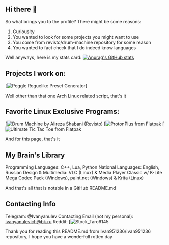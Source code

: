 ## Hi there 👋
So what brings you to the profile? There might be some reasons:
1. Curiousity
2. You wanted to look for some projects you might want to use
3. You come from revisto/drum-machine repository for some reason
4. You wanted to fact check that I do indeed know languages

Well anyways, here is my stats card:
[![Anurag's GitHub stats](https://github-readme-stats.vercel.app/api?username=Ivan951236&theme=github_dark)](https://github.com/anuraghazra/github-readme-stats)

## Projects I work on:
[![Peggle Roguelike Preset Generator](https://github.com/Ivan951236/PeggleRoguelikeGUI)]

Well other than that one Arch Linux related script, that's it

## Favorite Linux Exclusive Programs:
[![Drum Machine by Alireza Shabani (Revisto)](https://github.com/Revisto/drum-machine)
[![ProtonPlus from Flatpak](https://flathub.org/apps/com.vysp3r.ProtonPlus)
[![Ultimate Tic Tac Toe from Flatpak](https://flathub.org/apps/io.github.nokse22.ultimate-tic-tac-toe)

And for this page, that's it
## My Brain's Library
Programming Languages: C++, Lua, Python
National Languages: English, Russian
Design & Multimedia: VLC (Linux) & Media Player Classic w/ K-Lite Mega Codec Pack (Windows), paint.net (Windows) & Krita (Linux)

And that's all that is notable in a GitHub README.md

## Contacting Info
Telegram: @Ivanyanulev
Contacting Email (not my personal): ivanyanulevich@bk.ru
Reddit: [![Stock_Taro6145](https://www.reddit.com/user/Stock_Taro6145/)

Thank you for reading this README.md from Ivan951236/Ivan951236 repository, I hope you have a ~~wonderfull~~ rotten day
